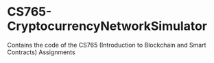 # CS765-CryptocurrencyNetworkSimulator
Contains the code of the CS765 (Introduction to Blockchain and Smart Contracts) Assignments
